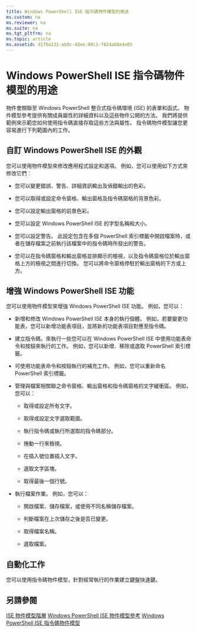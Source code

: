 ```yaml
---
title: Windows PowerShell ISE 指令碼物件模型的用途
ms.custom: na
ms.reviewer: na
ms.suite: na
ms.tgt_pltfrm: na
ms.topic: article
ms.assetid: d176a131-ab0c-43ee-80c1-f824ab8e4a05
---
```

# Windows PowerShell ISE 指令碼物件模型的用途
  物件會關聯至 Windows PowerShell 整合式指令碼環境 (ISE) 的表單和函式。 物件模型參考提供有關成員屬性的詳細資料以及這些物件公開的方法。 我們將提供範例來示範您如何使用指令碼直接存取這些方法與屬性。 指令碼物件模型讓您更容易進行下列範圍內的工作。

## 自訂 Windows PowerShell ISE 的外觀
 您可以使用物件模型來修改應用程式設定和選項。 例如，您可以使用如下方式來修改它們︰

-   您可以變更錯誤、警告、詳細資訊輸出及偵錯輸出的色彩。

-   您可以取得或設定命令窗格、輸出窗格及指令碼窗格的背景色彩。

-   您可以設定輸出窗格的前景色彩。

-   您可以設定 Windows PowerShell ISE 的字型名稱和大小。

-   您可以設定警告。 此設定包含在多個 PowerShell 索引標籤中開啟檔案時，或者在儲存檔案之前執行該檔案中的指令碼時所發出的警告。

-   您可以在指令碼窗格和輸出窗格並排顯示的檢視，以及指令碼窗格位於輸出窗格上方的檢視之間進行切換。 您可以將命令窗格停駐於輸出窗格的下方或上方。

## 增強 Windows PowerShell ISE 功能
 您可以使用物件模型來增強 Windows PowerShell ISE 功能。 例如，您可以：

-   新增和修改 Windows PowerShell ISE 本身的執行個體。 例如，若要變更功能表，您可以新增功能表項目，並將新的功能表項目對應至指令碼。

-   建立指令碼，來執行一些您可以在 Windows PowerShell ISE 中使用功能表命令和按鈕來執行的工作。 例如，您可以新增、移除或選取 PowerShell 索引標籤。

-   可使用功能表命令和按鈕執行的補充工作。 例如，您可以重新命名 PowerShell 索引標籤。

-   管理與檔案相關聯之命令窗格、輸出窗格和指令碼窗格的文字緩衝區。 例如，您可以：

    -   取得或設定所有文字。

    -   取得或設定文字選取範圍。

    -   執行指令碼或執行所選取的指令碼部分。

    -   捲動一行來檢視。

    -   在插入號位置插入文字。

    -   選取文字區塊。

    -   取得最後一個行號。

-   執行檔案作業。 例如，您可以：

    -   開啟檔案、儲存檔案，或使用不同名稱儲存檔案。

    -   判斷檔案在上次儲存之後是否已變更。

    -   取得檔案名稱。

    -   選取檔案。

## 自動化工作
 您可以使用指令碼物件模型，針對經常執行的作業建立鍵盤快速鍵。

## 另請參閱
 [ISE 物件模型階層](The-ISE-Object-Model-Hierarchy.md) 
 [Windows PowerShell ISE 物件模型參考](Windows-PowerShell-ISE-Object-Model-Reference.md) 
 [Windows PowerShell ISE 指令碼物件模型](The-Windows-PowerShell-ISE-Scripting-Object-Model.md)

  


<!--HONumber=May16_HO2-->



